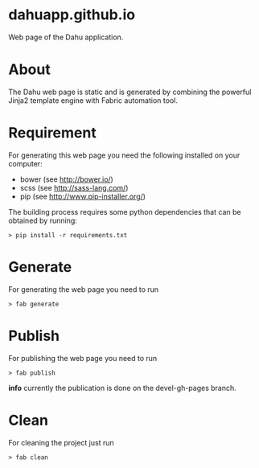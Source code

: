 dahuapp.github.io
=================

Web page of the Dahu application.

# About

The Dahu web page is static and is generated by combining the
powerful Jinja2 template engine with Fabric automation tool.

# Requirement

For generating this web page you need the following installed on
your computer:

- bower (see http://bower.io/)
- scss (see http://sass-lang.com/)
- pip (see http://www.pip-installer.org/)

The building process requires some python dependencies that can be obtained by running:

    > pip install -r requirements.txt

# Generate

For generating the web page you need to run

    > fab generate

# Publish

For publishing the web page you need to run

    > fab publish

**info** currently the publication is done on the devel-gh-pages branch.

# Clean

For cleaning the project just run

    > fab clean